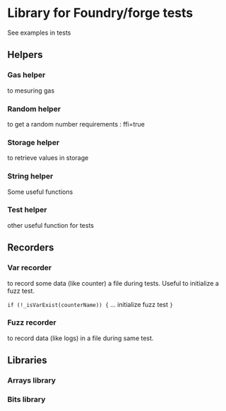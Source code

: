 # Library for Foundry/forge tests
See examples in tests

## Helpers
### Gas helper
to mesuring gas

### Random helper
to get a random number
requirements : ffi=true

### Storage helper
to retrieve values in storage

### String helper
Some useful functions

### Test helper
other useful function for tests

## Recorders
### Var recorder
to record some data (like counter) a file during tests.
Useful to initialize a fuzz test.

`if (!_isVarExist(counterName)) {` ... initialize fuzz test `}`

### Fuzz recorder
to record data (like logs) in a file during same test.

## Libraries

### Arrays library
### Bits library